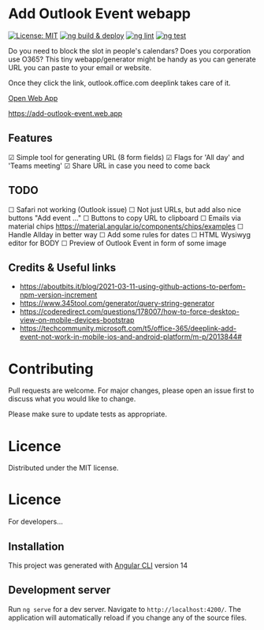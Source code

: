 # Add Outlook Event webapp

[![License: MIT](https://img.shields.io/badge/License-MIT-yellow.svg)](https://opensource.org/licenses/MIT) [![ng build & deploy](https://github.com/CrackingBits/add-outlook-event/actions/workflows/firebase-hosting-preview.yml/badge.svg)](https://github.com/CrackingBits/add-outlook-event/actions/workflows/firebase-hosting-preview.yml) [![ng lint](https://github.com/CrackingBits/add-outlook-event/actions/workflows/ng-lint.yml/badge.svg)](https://github.com/CrackingBits/add-outlook-event/actions/workflows/ng-lint.yml) [![ng test](https://github.com/CrackingBits/add-outlook-event/actions/workflows/ng-test.yml/badge.svg)](https://github.com/CrackingBits/add-outlook-event/actions/workflows/ng-test.yml)

Do you need to block the slot in people's calendars? Does you corporation use O365?
This tiny webapp/generator might be handy as you can generate URL you can paste to your email or website.

Once they click the link, outlook.office.com deeplink takes care of it.

[Open Web App](https://add-outlook-event.web.app)

https://add-outlook-event.web.app

## Features

☑ Simple tool for generating URL (8 form fields)
☑ Flags for 'All day' and 'Teams meeting'
☑ Share URL in case you need to come back

## TODO

☐ Safari not working (Outlook issue)
☐ Not just URLs, but add also nice buttons "Add event ..."
☐ Buttons to copy URL to clipboard
☐ Emails via material chips https://material.angular.io/components/chips/examples
☐ Handle Allday in better way
☐ Add some rules for dates
☐ HTML Wysiwyg editor for BODY
☐ Preview of Outlook Event in form of some image

## Credits & Useful links

- https://aboutbits.it/blog/2021-03-11-using-github-actions-to-perfom-npm-version-increment
- https://www.345tool.com/generator/query-string-generator
- https://coderedirect.com/questions/178007/how-to-force-desktop-view-on-mobile-devices-bootstrap
- https://techcommunity.microsoft.com/t5/office-365/deeplink-add-event-not-work-in-mobile-ios-and-android-platform/m-p/2013844#

# Contributing

Pull requests are welcome. For major changes, please open an issue first to discuss what you would like to change.

Please make sure to update tests as appropriate.

# Licence

Distributed under the MIT license.

# Licence

For developers...

## Installation

This project was generated with [Angular CLI](https://github.com/angular/angular-cli) version 14

## Development server

Run `ng serve` for a dev server. Navigate to `http://localhost:4200/`. The application will automatically reload if you change any of the source files.
